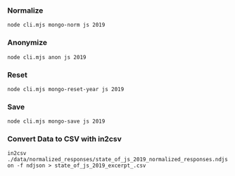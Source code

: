 ### Normalize

`node cli.mjs mongo-norm js 2019`

### Anonymize

`node cli.mjs anon js 2019`

### Reset

`node cli.mjs mongo-reset-year js 2019`

### Save

`node cli.mjs mongo-save js 2019`

### Convert Data to CSV with in2csv

`in2csv ./data/normalized_responses/state_of_js_2019_normalized_responses.ndjson -f ndjson > state_of_js_2019_excerpt_.csv`